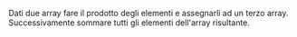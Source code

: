 Dati due array fare il prodotto degli elementi e assegnarli ad un terzo array. Successivamente sommare tutti gli elementi dell'array risultante.